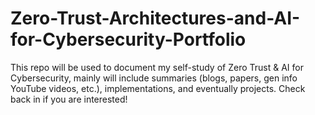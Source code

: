 # Zero-Trust-Architectures-and-AI-for-Cybersecurity-Portfolio
This repo will be used to document my self-study of Zero Trust &amp; AI for Cybersecurity, mainly will include summaries (blogs, papers, gen info YouTube videos, etc.), implementations, and eventually projects. Check back in if you are interested! 
